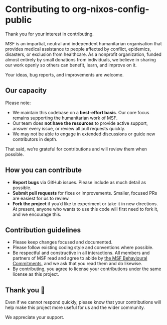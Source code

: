 # Contributing to org-nixos-config-public

Thank you for your interest in contributing.

MSF is an impartial, neutral and independent humanitarian organisation that provides medical assistance to people affected by conflict, epidemics, disasters, or exclusion from healthcare. As a nonprofit organization, funded almost entirely by small donations from individuals, we believe in sharing our work openly so others can benefit, learn, and improve on it.

Your ideas, bug reports, and improvements are welcome.

## Our capacity

Please note:

- We maintain this codebase on a **best-effort basis**. Our core focus remains supporting the humanitarian work of MSF.
- Our team does **not have the resources** to provide active support, answer every issue, or review all pull requests quickly.
- We may not be able to engage in extended discussions or guide new contributors in depth.

That said, we’re grateful for contributions and will review them when possible.

## How you can contribute

- **Report bugs** via GitHub issues. Please include as much detail as possible.
- **Submit pull requests** for fixes or improvements. Smaller, focused PRs are easiest for us to review.
- **Fork the project** if you’d like to experiment or take it in new directions. At present, anyone who wants to use this code will first need to fork it, and we encourage this.

## Contribution guidelines

- Please keep changes focused and documented.
- Please follow existing coding style and conventions where possible.
- Be respectful and constructive in all interactions. All members and partners of MSF read and agree to abide by [the MSF Behavioural Commitments](https://www.msf.org/msf-behavioural-commitments), and we ask that you read them and do likewise.
- By contributing, you agree to license your contributions under the same license as this project.

## Thank you 🙏

Even if we cannot respond quickly, please know that your contributions will help make this project more useful for us and the wider community.

We appreciate your support.
